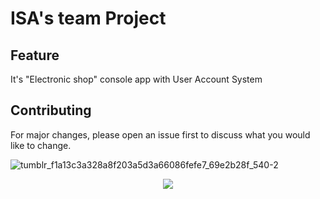 # ISA's team Project

## Feature
It's "Electronic shop" console app with User Account System


## Contributing
For major changes, please open an issue first to discuss what you would like to change.

![tumblr_f1a13c3a328a8f203a5d3a66086fefe7_69e2b28f_540-2](https://user-images.githubusercontent.com/88478815/218784874-98717460-d219-4dbe-93ad-c6ee365e1c3d.jpg)

<p align="center">
  <img src="https://user-images.githubusercontent.com/88478815/218784874-98717460-d219-4dbe-93ad-c6ee365e1c3d.jpg">
</p>
